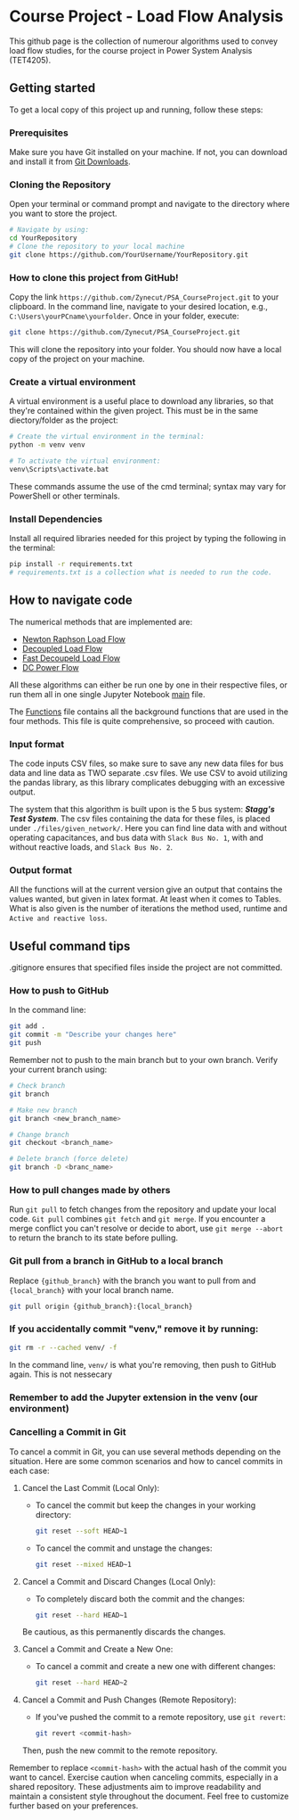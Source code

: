 # Course Project - Load Flow Analysis
This github page is the collection of numerour algorithms used to convey load flow studies, for the course project in Power System Analysis (TET4205). 

## Getting started
To get a local copy of this project up and running, follow these steps:

### Prerequisites
Make sure you have Git installed on your machine. If not, you can download and install it from [Git Downloads](https://git-scm.com/downloads).

### Cloning the Repository

Open your terminal or command prompt and navigate to the directory where you want to store the project.

```bash
# Navigate by using:
cd YourRepository
# Clone the repository to your local machine
git clone https://github.com/YourUsername/YourRepository.git
```
### How to clone this project from GitHub!
Copy the link `https://github.com/Zynecut/PSA_CourseProject.git` to your clipboard. In the command line, navigate to your desired location, e.g., `C:\Users\yourPCname\yourfolder`. Once in your folder, execute:
```bash
git clone https://github.com/Zynecut/PSA_CourseProject.git
```
This will clone the repository into your folder. You should now have a local copy of the project on your machine.

### Create a virtual environment
A virtual environment is a useful place to download any libraries, so that they're contained within the given project. This must be in the same diectory/folder as the project:
```bash
# Create the virtual environment in the terminal:
python -m venv venv

# To activate the virtual environment:
venv\Scripts\activate.bat
```
These commands assume the use of the cmd terminal; syntax may vary for PowerShell or other terminals.
### Install Dependencies
Install all required libraries needed for this project by typing the following in the terminal:
```bash
pip install -r requirements.txt
# requirements.txt is a collection what is needed to run the code.
```



## How to navigate code
The numerical methods that are implemented are:
- [Newton Raphson Load Flow](NRLF.py)
- [Decoupled Load Flow](DLF.py) 
- [Fast Decoupeld Load Flow](FDLF.py)
- [DC Power Flow](DCPF.py)

All these algorithms can either be run one by one in their respective files, or run them all in one single Jupyter Notebook [main](main.ipynb) file.

The [Functions](functions.py) file contains all the background functions that are used in the four methods. This file is quite comprehensive, so proceed with caution.

### Input format 
The code inputs CSV files, so make sure to save any new data files for bus data and line data as TWO separate .csv files. We use CSV to avoid utilizing the pandas library, as this library complicates debugging with an excessive output. 

The system that this algorithm is built upon is the 5 bus system: ***Stagg's Test System***. The csv files containing the data for these files, is placed under `./files/given_network/`. Here you can find line data with and without operating capacitances, and bus data with `Slack Bus No. 1`, with and without reactive loads, and `Slack Bus No. 2`. 

### Output format
All the functions will at the current version give an output that contains the values wanted, but given in latex format. At least when it comes to Tables. What is also given is the number of iterations the method used, runtime and `Active and reactive loss`.



## Useful command tips
.gitignore ensures that specified files inside the project are not committed.
### How to push to GitHub
In the command line:
```bash
git add .
git commit -m "Describe your changes here"
git push
```
Remember not to push to the main branch but to your own branch. Verify your current branch using:

```bash
# Check branch
git branch

# Make new branch
git branch <new_branch_name>

# Change branch
git checkout <branch_name>

# Delete branch (force delete)
git branch -D <branc_name>
```

### How to pull changes made by others
Run `git pull` to fetch changes from the repository and update your local code. `Git pull` combines `git fetch` and `git merge`. If you encounter a merge conflict you can't resolve or decide to abort, use `git merge --abort` to return the branch to its state before pulling.

### Git pull from a branch in GitHub to a local branch
Replace `{github_branch}` with the branch you want to pull from and `{local_branch}` with your local branch name.
```bash
git pull origin {github_branch}:{local_branch}
```

### If you accidentally commit "venv," remove it by running:
```bash
git rm -r --cached venv/ -f
```
In the command line, `venv/` is what you're removing, then push to GitHub again. This is not nessecary

### Remember to add the Jupyter extension in the venv (our environment)

### Cancelling a Commit in Git
To cancel a commit in Git, you can use several methods depending on the situation. Here are some common scenarios and how to cancel commits in each case:

1. Cancel the Last Commit (Local Only):
   - To cancel the commit but keep the changes in your working directory:
     ```bash
     git reset --soft HEAD~1
     ```
   - To cancel the commit and unstage the changes:
     ```bash
     git reset --mixed HEAD~1
     ```

2. Cancel a Commit and Discard Changes (Local Only):
   - To completely discard both the commit and the changes:
     ```bash
     git reset --hard HEAD~1
     ```
   Be cautious, as this permanently discards the changes.

3. Cancel a Commit and Create a New One:
   - To cancel a commit and create a new one with different changes:
     ```bash
     git reset --hard HEAD~2
     ```

4. Cancel a Commit and Push Changes (Remote Repository):
   - If you've pushed the commit to a remote repository, use `git revert`:
     ```bash
     git revert <commit-hash>
     ```
   Then, push the new commit to the remote repository.

Remember to replace `<commit-hash>` with the actual hash of the commit you want to cancel. Exercise caution when canceling commits, especially in a shared repository. These adjustments aim to improve readability and maintain a consistent style throughout the document. Feel free to customize further based on your preferences.